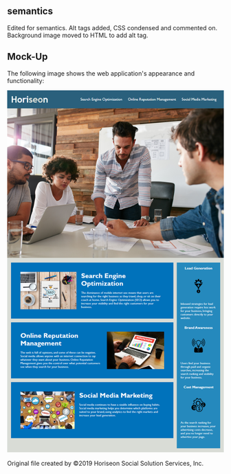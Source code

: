 ## semantics
Edited for semantics.
Alt tags added, CSS condensed and commented on. Background image moved to HTML to add alt tag.

## Mock-Up

The following image shows the web application's appearance and functionality:

![code refactor demo](./Assets/01-html-css-git-homework-demo.png)

Original file created by ©2019 Horiseon Social Solution Services, Inc.
